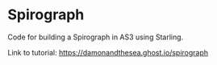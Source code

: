 # Spirograph

Code for building a Spirograph in AS3 using Starling.

Link to tutorial:  https://damonandthesea.ghost.io/spirograph

